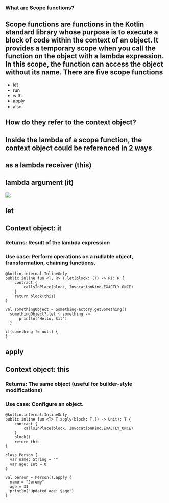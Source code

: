 ### What are Scope functions?
## Scope functions are functions in the Kotlin standard library whose purpose is to execute a block of code within the context of an object. It provides a temporary scope when you call the function on the object with a lambda expression. In this scope, the function can access the object without its name. There are five scope functions

- let
- run
- with
- apply
- also

## How do they refer to the context object?
## Inside the lambda of a scope function, the context object could be referenced in 2 ways

## as a lambda receiver (this)
## lambda argument (it)

![](https://github.com/saeedashrafy/learn/blob/main/Screenshot%201403-12-05%20at%2007.08.51.png)


## let
## Context object: it
### Returns: Result of the lambda expression
### Use case: Perform operations on a nullable object, transformation, chaining functions.
 
```
@kotlin.internal.InlineOnly
public inline fun <T, R> T.let(block: (T) -> R): R {
    contract {
        callsInPlace(block, InvocationKind.EXACTLY_ONCE)
    }
    return block(this)
}

```

```
val somethingObject = SomethingFactory.getSomething()
  somethingObject?.let { something ->
      println("Hello, $it") 
  }

if(something != null) {
}
```

## apply
## Context object: this
### Returns: The same object (useful for builder-style modifications)
### Use case: Configure an object.

```
@kotlin.internal.InlineOnly
public inline fun <T> T.apply(block: T.() -> Unit): T {
    contract {
        callsInPlace(block, InvocationKind.EXACTLY_ONCE)
    }
    block()
    return this
}

class Person {
  var name: String = ""
  var age: Int = 0
}

val person = Person().apply {
  name = "Jeremy"
  age = 31
  println("Updated age: $age")
}
```
